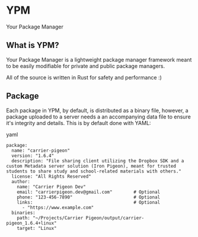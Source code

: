 # YPM
Your Package Manager

## What is YPM?
Your Package Manager is a lightweight package manager framework meant to be easily modifiable for private and public package managers.

All of the source is written in Rust for safety and performance :)

## Package
Each package in YPM, by default, is distributed as a binary file, however, a package uploaded to a server needs a an accompanying data file to ensure it's integrity and details. This is by default done with YAML:

yaml
```
package:
  name: "carrier-pigeon"
  version: "1.6.4"
  description: "File sharing client utilizing the Dropbox SDK and a custom Metadata server solution (Iron Pigeon), meant for trusted students to share study and school-related materials with others."
  license: "All Rights Reserved"
  author:
    name: "Carrier Pigeon Dev"
    email: "carrierpigeon.dev@gmail.com"        # Optional
    phone: "123-456-7890"                       # Optional
    links:                                      # Optional
      - "https://www.example.com"
  binaries:
    path: "~/Projects/Carrier Pigeon/output/carrier-pigeon_1.6.4+linux"
    target: "Linux"
  

```
